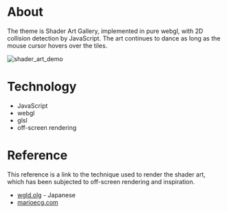 # About
  The theme is Shader Art Gallery, implemented in pure webgl, with 2D collision detection by JavaScript. The art continues to dance as long as the mouse cursor hovers over the tiles.

![shader_art_demo](https://github.com/helloarata/webgl-shader-art-gallery-demo/assets/76548343/f74707da-fe48-4c2f-a7e3-4a1666cbc06e)

# Technology
  - JavaScript
  - webgl
  - glsl
  - off-screen rendering

# Reference
  This reference is a link to the technique used to render the shader art, which has been subjected to off-screen rendering and inspiration.

  - [wgld.olg](https://wgld.org/d/webgl/w040.html) - Japanese
  - [marioecg.com](https://marioecg.com/)
